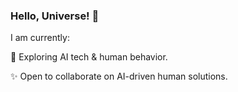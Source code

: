 <!-- ### Hi there 👋 -->

### Hello, Universe! 🌌

I am currently:

🚀 Exploring AI tech & human behavior.

✨ Open to collaborate on AI-driven human solutions.



<!--
**RiversGravity/RiversGravity** is a ✨ _special_ ✨ repository because its `README.md` (this file) appears on your GitHub profile.

Here are some ideas to get you started:

- 🔭 I’m currently working on ...
- 🌱 I’m currently learning ...
- 👯 I’m looking to collaborate on ...
- 🤔 I’m looking for help with ...
- 💬 Ask me about ...
- 📫 How to reach me: ...
- 😄 Pronouns: ...
- ⚡ Fun fact: ...
-->
